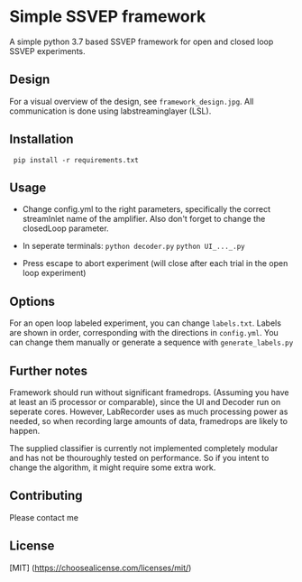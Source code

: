 # Simple SSVEP framework

A simple python 3.7 based SSVEP framework for open and closed loop SSVEP experiments.

## Design
For a visual overview of the design, see ```framework_design.jpg```.
All communication is done using labstreaminglayer (LSL). 

## Installation
``` pip install -r requirements.txt```

## Usage
- Change config.yml to the right parameters, specifically the correct streamInlet name of the amplifier. Also don't forget to change the closedLoop parameter.

- In seperate terminals:
```python decoder.py```
```python UI_..._.py```

- Press escape to abort experiment (will close after each trial in the open loop experiment)

## Options
For an open loop labeled experiment, you can change ```labels.txt```. Labels are shown in order, corresponding with the directions in ```config.yml```. You can change them manually or generate a sequence with ```generate_labels.py```

## Further notes
Framework should run without significant framedrops. (Assuming you have at least an i5 processor or comparable), since the UI and Decoder run on seperate cores. However, LabRecorder uses as much processing power as needed, so when recording large amounts of data, framedrops are likely to happen.

The supplied classifier is currently not implemented completely modular and has not be thouroughly tested  on performance. So if you intent to change the algorithm, it might require some extra work.

## Contributing
Please contact me

## License
[MIT] (https://choosealicense.com/licenses/mit/)
